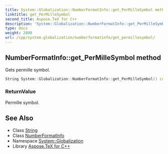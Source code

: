 ```yaml
---
title: System::Globalization::NumberFormatInfo::get_PerMilleSymbol method
linktitle: get_PerMilleSymbol
second_title: Aspose.TeX for C++
description: 'System::Globalization::NumberFormatInfo::get_PerMilleSymbol method. Gets permille symbol in C++.'
type: docs
weight: 2800
url: /cpp/system.globalization/numberformatinfo/get_permillesymbol/
---
```

## NumberFormatInfo::get_PerMilleSymbol method


Gets permille symbol.

```cpp
String System::Globalization::NumberFormatInfo::get_PerMilleSymbol() const
```


### ReturnValue

Permille symbol.

## See Also

* Class [String](../../../system/string/)
* Class [NumberFormatInfo](../)
* Namespace [System::Globalization](../../)
* Library [Aspose.TeX for C++](../../../)
